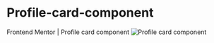 # Profile-card-component
Frontend Mentor | Profile card component
![Profile card component](https://github.com/user-attachments/assets/ed5dd6d5-971c-4804-85e0-009e2e22de2e)

